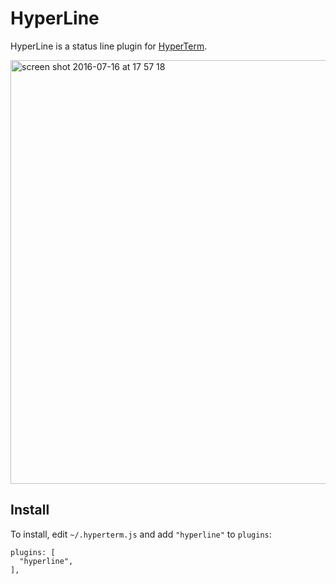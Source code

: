 HyperLine
=========

HyperLine is a status line plugin for [HyperTerm](https://hyperterm.org/).

<img width="678" alt="screen shot 2016-07-16 at 17 57 18" src="https://cloud.githubusercontent.com/assets/6755555/16898127/f75b50a0-4b7e-11e6-88ad-687f4702a38e.png">

## Install

To install, edit `~/.hyperterm.js` and add `"hyperline"` to `plugins`:

```
plugins: [                                                                                               
  "hyperline",                                                                                           
],   
```
